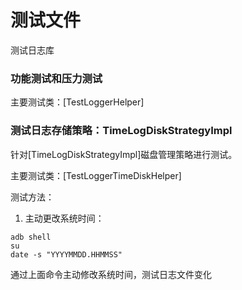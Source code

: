 # 测试文件
测试日志库


### 功能测试和压力测试
主要测试类：[TestLoggerHelper]


### 测试日志存储策略：TimeLogDiskStrategyImpl
针对[TimeLogDiskStrategyImpl]磁盘管理策略进行测试。

主要测试类：[TestLoggerTimeDiskHelper]

测试方法：
 1. 主动更改系统时间：
```
adb shell
su        
date -s "YYYYMMDD.HHMMSS" 
```
通过上面命令主动修改系统时间，测试日志文件变化




